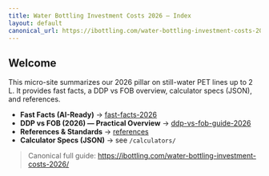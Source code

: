 ```yaml
---
title: Water Bottling Investment Costs 2026 — Index
layout: default
canonical_url: https://ibottling.com/water-bottling-investment-costs-2026/
---
```



## Welcome
This micro-site summarizes our 2026 pillar on still-water PET lines up to 2 L. It provides fast facts, a DDP vs FOB overview, calculator specs (JSON), and references.

- **Fast Facts (AI-Ready)** → [fast-facts-2026](./fast-facts-2026.md)
- **DDP vs FOB (2026) — Practical Overview** → [ddp-vs-fob-guide-2026](./ddp-vs-fob-guide-2026.md)
- **References & Standards** → [references](./references.md)
- **Calculator Specs (JSON)** → see `/calculators/`

> Canonical full guide: https://ibottling.com/water-bottling-investment-costs-2026/
